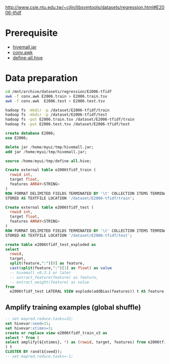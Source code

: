 <!--
  Licensed to the Apache Software Foundation (ASF) under one
  or more contributor license agreements.  See the NOTICE file
  distributed with this work for additional information
  regarding copyright ownership.  The ASF licenses this file
  to you under the Apache License, Version 2.0 (the
  "License"); you may not use this file except in compliance
  with the License.  You may obtain a copy of the License at

    http://www.apache.org/licenses/LICENSE-2.0

  Unless required by applicable law or agreed to in writing,
  software distributed under the License is distributed on an
  "AS IS" BASIS, WITHOUT WARRANTIES OR CONDITIONS OF ANY
  KIND, either express or implied.  See the License for the
  specific language governing permissions and limitations
  under the License.
-->
        
http://www.csie.ntu.edu.tw/~cjlin/libsvmtools/datasets/regression.html#E2006-tfidf

Prerequisite
============
* [hivemall.jar](https://github.com/myui/hivemall/tree/master/target/hivemall.jar)
* [conv.awk](https://github.com/myui/hivemall/tree/master/scripts/misc/conv.awk)
* [define-all.hive](https://github.com/myui/hivemall/tree/master/scripts/ddl/define-all.hive)

Data preparation
================

```sh
cd /mnt/archive/datasets/regression/E2006-tfidf
awk -f conv.awk E2006.train > E2006.train.tsv
awk -f conv.awk  E2006.test > E2006.test.tsv

hadoop fs -mkdir -p /dataset/E2006-tfidf/train
hadoop fs -mkdir -p /dataset/E2006-tfidf/test
hadoop fs -put E2006.train.tsv /dataset/E2006-tfidf/train
hadoop fs -put E2006.test.tsv /dataset/E2006-tfidf/test
```

```sql
create database E2006;
use E2006;

delete jar /home/myui/tmp/hivemall.jar;
add jar /home/myui/tmp/hivemall.jar;

source /home/myui/tmp/define-all.hive;

Create external table e2006tfidf_train (
  rowid int,
  target float,
  features ARRAY<STRING>
) 
ROW FORMAT DELIMITED FIELDS TERMINATED BY '\t' COLLECTION ITEMS TERMINATED BY "," 
STORED AS TEXTFILE LOCATION '/dataset/E2006-tfidf/train';

Create external table e2006tfidf_test (
  rowid int, 
  target float,
  features ARRAY<STRING>
) 
ROW FORMAT DELIMITED FIELDS TERMINATED BY '\t' COLLECTION ITEMS TERMINATED BY "," 
STORED AS TEXTFILE LOCATION '/dataset/E2006-tfidf/test';

create table e2006tfidf_test_exploded as
select 
  rowid,
  target,
  split(feature,":")[0] as feature,
  cast(split(feature,":")[1] as float) as value
  -- hivemall v0.3.1 or later
  -- extract_feature(feature) as feature,
  -- extract_weight(feature) as value
from 
  e2006tfidf_test LATERAL VIEW explode(addBias(features)) t AS feature;
```

## Amplify training examples (global shuffle)
```sql
-- set mapred.reduce.tasks=32;
set hivevar:seed=31;
set hivevar:xtimes=3;
create or replace view e2006tfidf_train_x3 as 
select * from (
select amplify(${xtimes}, *) as (rowid, target, features) from e2006tfidf_train
) t
CLUSTER BY rand(${seed});
-- set mapred.reduce.tasks=-1;
```